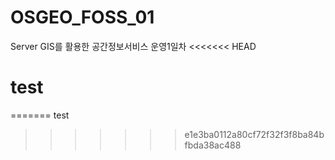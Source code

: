 # OSGEO_FOSS_01
Server GIS를 활용한 공간정보서비스 운영1일차
<<<<<<< HEAD
# test
=======
test
>>>>>>> e1e3ba0112a80cf72f32f3f8ba84bfbda38ac488
